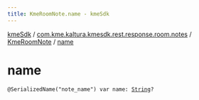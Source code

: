 ```yaml
---
title: KmeRoomNote.name - kmeSdk
---
```


[kmeSdk](../../index.html) / [com.kme.kaltura.kmesdk.rest.response.room.notes](../index.html) / [KmeRoomNote](index.html) / [name](./name.html)

# name

`@SerializedName("note_name") var name: `[`String`](https://kotlinlang.org/api/latest/jvm/stdlib/kotlin/-string/index.html)`?`